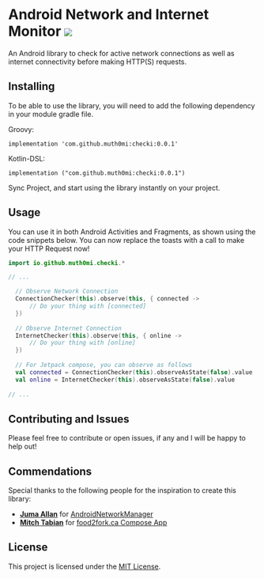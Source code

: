 # Android Network and Internet Monitor [![](https://jitpack.io/v/muth0mi/checki.svg)](https://jitpack.io/#muth0mi/checki)

An Android library to check for active network connections as well as internet connectivity before making HTTP(S) requests.


## Installing

To be able to use the library, you will need to add the following dependency in your module gradle file.

Groovy:
```
implementation 'com.github.muth0mi:checki:0.0.1'
```
Kotlin-DSL: 
```
implementation ("com.github.muth0mi:checki:0.0.1")
```

Sync Project, and start using the library instantly on your project.


## Usage

You can use it in both Android Activities and Fragments, as shown using the code snippets below. You can now replace the toasts with a call to make your HTTP Request now!
```kotlin
import io.github.muth0mi.checki.*

// ...

  // Observe Network Connection
  ConnectionChecker(this).observe(this, { connected ->
      // Do your thing with [connected]
  })
  
  // Observe Internet Connection
  InternetChecker(this).observe(this, { online ->
      // Do your thing with [online]
  })
  
  // For Jetpack compose, you can observe as follows
  val connected = ConnectionChecker(this).observeAsState(false).value
  val online = InternetChecker(this).observeAsState(false).value
  
// ...
```


## Contributing and Issues

Please feel free to contribute or open issues, if any and I will be happy to help out!


## Commendations

Special thanks to the following people for the inspiration to create this library:

* **[Juma Allan](https://github.com/jumaallan)** for [AndroidNetworkManager](https://github.com/jumaallan/AndroidNetworkManager.git)
* **[Mitch Tabian](https://github.com/mitchtabian)** for [food2fork.ca Compose App](https://github.com/mitchtabian/food2fork-compose.git)


## License

This project is licensed under the [MIT License](https://github.com/muth0mi/checki/blob/master/LICENSE).
